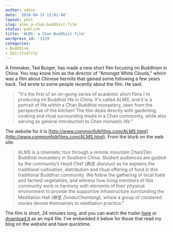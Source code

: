 ```yaml
---
author: admin
date: '2010-04-17 12:01:40'
layout: post
slug: alms-a-chan-buddhist-film
status: publish
title: 'ALMS: a Chan Buddhist film'
wordpress_id: '3129'
categories:
- Buddhism
- Spirituality
---
```


A fimmaker, Ted Burger, has made a new short film focusing on Buddhism
in China. You may know him as the director of "Amongst White Clouds,"
which was a film about Chinese hermits that gained some following a few
years back. Ted wrote to some people recently about the film. He said:

> "It's the first of an on-going series of academic short films I'm
> producing on Buddhist life in China. It's called ALMS, and it is a
> portrait of life within a Chan Buddhist monastery, seen from the
> perspective of the kitchen! The film deals directly with gardening,
> cooking and ritual surrounding meals in a Chan community, while also
> serving as general introduction to Chan monastic life."

The website for it is
[http://www.commonfolkfilms.com/ALMS.html](http://www.commonfolkfilms.com/ALMS.html).
From the blurb on the web site:

> ALMS is a cinematic tour through a remote mountain Chan/Zen Buddhist
> monastery in Southern China. Student audiences are guided by the
> community’s Head Chef (典坐 *dianzuo*) as he explains the traditional
> cultivation, distribution and ritual offering of food in this
> traditional Buddhist community. We follow the gathering of local fuels
> and farmed vegetables, and witness how living members of this
> community work in harmony with elements of their physical environment
> to provide the supportive infrastructure surrounding the Meditation
> Hall (禅堂 *Zendo/Chantang*), where a group of cloistered monks devote
> themselves to meditation practice."

The film is short, 24 minutes long, and you can watch the trailer
[here](http://www.commonfolkfilms.com/ALMS_trailer.html) or [download
it](http://www.commonfolkfilms.com/Media/DBP%20ALMS%20trailer%20streaming%20480x270.mp4)
as an mp4 file. I've embedded it below for those that read my blog on
the website and have quicktime.
